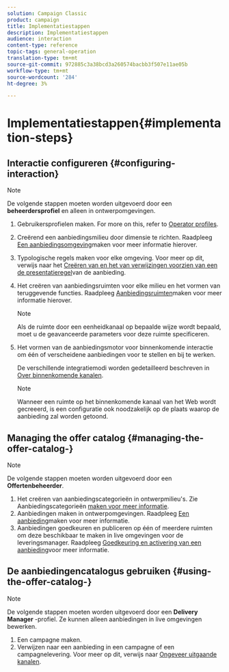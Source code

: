 ```yaml
---
solution: Campaign Classic
product: campaign
title: Implementatiestappen
description: Implementatiestappen
audience: interaction
content-type: reference
topic-tags: general-operation
translation-type: tm+mt
source-git-commit: 972885c3a38bcd3a260574bacbb3f507e11ae05b
workflow-type: tm+mt
source-wordcount: '284'
ht-degree: 3%

---
```



# Implementatiestappen{#implementation-steps}

## Interactie configureren {#configuring-interaction}

>[!NOTE]
>
>De volgende stappen moeten worden uitgevoerd door een **beheerdersprofiel** en alleen in ontwerpomgevingen.

1. Gebruikersprofielen maken. For more on this, refer to [Operator profiles](../../interaction/using/operator-profiles.md).
1. Creërend een aanbiedingsmilieu door dimensie te richten. Raadpleeg [Een aanbiedingsomgeving](../../interaction/using/live-design-environments.md#creating-an-offer-environment)maken voor meer informatie hierover.
1. Typologische regels maken voor elke omgeving. Voor meer op dit, verwijs naar het [Creëren van en het van verwijzingen voorzien van een de presentatieregel](../../interaction/using/managing-offer-presentation.md#creating-and-referencing-an-offer-presentation-rule)van de aanbieding.
1. Het creëren van aanbiedingsruimten voor elke milieu en het vormen van teruggevende functies. Raadpleeg [Aanbiedingsruimten](../../interaction/using/creating-offer-spaces.md)maken voor meer informatie hierover.

   >[!NOTE]
   >
   >Als de ruimte door een eenheidkanaal op bepaalde wijze wordt bepaald, moet u de geavanceerde parameters voor deze ruimte specificeren.

1. Het vormen van de aanbiedingsmotor voor binnenkomende interactie om één of verscheidene aanbiedingen voor te stellen en bij te werken.

   De verschillende integratiemodi worden gedetailleerd beschreven in [Over binnenkomende kanalen](../../interaction/using/about-inbound-channels.md).

   >[!NOTE]
   >
   >Wanneer een ruimte op het binnenkomende kanaal van het Web wordt gecreeerd, is een configuratie ook noodzakelijk op de plaats waarop de aanbieding zal worden getoond.

## Managing the offer catalog {#managing-the-offer-catalog-}

>[!NOTE]
>
>De volgende stappen moeten worden uitgevoerd door een **Offertenbeheerder**.

1. Het creëren van aanbiedingscategorieën in ontwerpmilieu&#39;s. Zie Aanbiedingscategorieën [maken voor meer informatie](../../interaction/using/creating-offer-categories.md).
1. Aanbiedingen maken in ontwerpomgevingen. Raadpleeg [Een aanbieding](../../interaction/using/creating-an-offer.md)maken voor meer informatie.
1. Aanbiedingen goedkeuren en publiceren op één of meerdere ruimten om deze beschikbaar te maken in live omgevingen voor de leveringsmanager. Raadpleeg [Goedkeuring en activering van een aanbieding](../../interaction/using/approving-and-activating-an-offer.md)voor meer informatie.

## De aanbiedingencatalogus gebruiken {#using-the-offer-catalog-}

>[!NOTE]
>
>De volgende stappen moeten worden uitgevoerd door een **Delivery Manager** -profiel. Ze kunnen alleen aanbiedingen in live omgevingen bewerken.

1. Een campagne maken.
1. Verwijzen naar een aanbieding in een campagne of een campagnelevering. Voor meer op dit, verwijs naar [Ongeveer uitgaande kanalen](../../interaction/using/about-outbound-channels.md).

